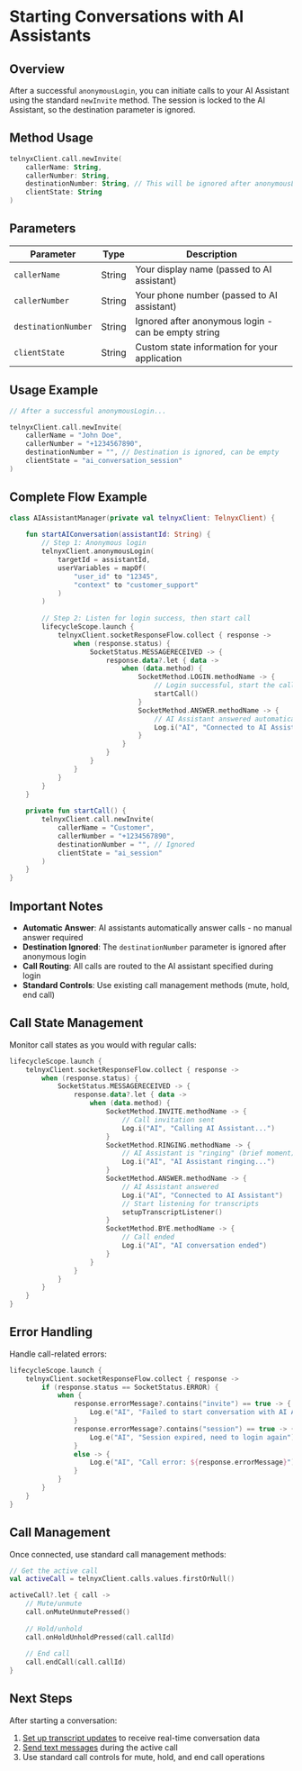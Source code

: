 # Starting Conversations with AI Assistants

## Overview

After a successful `anonymousLogin`, you can initiate calls to your AI Assistant using the standard `newInvite` method. The session is locked to the AI Assistant, so the destination parameter is ignored.

## Method Usage

```kotlin
telnyxClient.call.newInvite(
    callerName: String,
    callerNumber: String, 
    destinationNumber: String, // This will be ignored after anonymousLogin
    clientState: String
)
```

## Parameters

| Parameter | Type | Description |
|-----------|------|-------------|
| `callerName` | String | Your display name (passed to AI assistant) |
| `callerNumber` | String | Your phone number (passed to AI assistant) |
| `destinationNumber` | String | Ignored after anonymous login - can be empty string |
| `clientState` | String | Custom state information for your application |

## Usage Example

```kotlin
// After a successful anonymousLogin...

telnyxClient.call.newInvite(
    callerName = "John Doe",
    callerNumber = "+1234567890",
    destinationNumber = "", // Destination is ignored, can be empty
    clientState = "ai_conversation_session"
)
```

## Complete Flow Example

```kotlin
class AIAssistantManager(private val telnyxClient: TelnyxClient) {
    
    fun startAIConversation(assistantId: String) {
        // Step 1: Anonymous login
        telnyxClient.anonymousLogin(
            targetId = assistantId,
            userVariables = mapOf(
                "user_id" to "12345",
                "context" to "customer_support"
            )
        )
        
        // Step 2: Listen for login success, then start call
        lifecycleScope.launch {
            telnyxClient.socketResponseFlow.collect { response ->
                when (response.status) {
                    SocketStatus.MESSAGERECEIVED -> {
                        response.data?.let { data ->
                            when (data.method) {
                                SocketMethod.LOGIN.methodName -> {
                                    // Login successful, start the call
                                    startCall()
                                }
                                SocketMethod.ANSWER.methodName -> {
                                    // AI Assistant answered automatically
                                    Log.i("AI", "Connected to AI Assistant")
                                }
                            }
                        }
                    }
                }
            }
        }
    }
    
    private fun startCall() {
        telnyxClient.call.newInvite(
            callerName = "Customer",
            callerNumber = "+1234567890", 
            destinationNumber = "", // Ignored
            clientState = "ai_session"
        )
    }
}
```

## Important Notes

- **Automatic Answer**: AI assistants automatically answer calls - no manual answer required
- **Destination Ignored**: The `destinationNumber` parameter is ignored after anonymous login
- **Call Routing**: All calls are routed to the AI assistant specified during login
- **Standard Controls**: Use existing call management methods (mute, hold, end call)

## Call State Management

Monitor call states as you would with regular calls:

```kotlin
lifecycleScope.launch {
    telnyxClient.socketResponseFlow.collect { response ->
        when (response.status) {
            SocketStatus.MESSAGERECEIVED -> {
                response.data?.let { data ->
                    when (data.method) {
                        SocketMethod.INVITE.methodName -> {
                            // Call invitation sent
                            Log.i("AI", "Calling AI Assistant...")
                        }
                        SocketMethod.RINGING.methodName -> {
                            // AI Assistant is "ringing" (brief moment)
                            Log.i("AI", "AI Assistant ringing...")
                        }
                        SocketMethod.ANSWER.methodName -> {
                            // AI Assistant answered
                            Log.i("AI", "Connected to AI Assistant")
                            // Start listening for transcripts
                            setupTranscriptListener()
                        }
                        SocketMethod.BYE.methodName -> {
                            // Call ended
                            Log.i("AI", "AI conversation ended")
                        }
                    }
                }
            }
        }
    }
}
```

## Error Handling

Handle call-related errors:

```kotlin
lifecycleScope.launch {
    telnyxClient.socketResponseFlow.collect { response ->
        if (response.status == SocketStatus.ERROR) {
            when {
                response.errorMessage?.contains("invite") == true -> {
                    Log.e("AI", "Failed to start conversation with AI Assistant")
                }
                response.errorMessage?.contains("session") == true -> {
                    Log.e("AI", "Session expired, need to login again")
                }
                else -> {
                    Log.e("AI", "Call error: ${response.errorMessage}")
                }
            }
        }
    }
}
```

## Call Management

Once connected, use standard call management methods:

```kotlin
// Get the active call
val activeCall = telnyxClient.calls.values.firstOrNull()

activeCall?.let { call ->
    // Mute/unmute
    call.onMuteUnmutePressed()
    
    // Hold/unhold  
    call.onHoldUnholdPressed(call.callId)
    
    // End call
    call.endCall(call.callId)
}
```

## Next Steps

After starting a conversation:
1. [Set up transcript updates](transcript-updates.md) to receive real-time conversation data
2. [Send text messages](text-messaging.md) during the active call
3. Use standard call controls for mute, hold, and end call operations